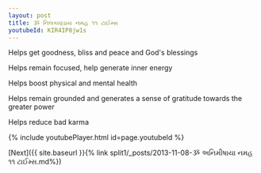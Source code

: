 ```yaml
---
layout: post
title: ૐ નિલકાણ્ડાય નમહ ૧૧ ટાઈમ્સ
youtubeId: KIR4IP8jw1s
---
```

 
 
Helps get goodness, bliss and peace and God's blessings
 
Helps remain focused, help generate inner energy 
 
Helps boost physical and mental health 
 
Helps remain grounded and generates a sense of gratitude towards the greater power 
 
Helps reduce bad karma
 
 
 
 


{% include youtubePlayer.html id=page.youtubeId %}
 
[Next]({{ site.baseurl }}{% link  split1/_posts/2013-11-08-ૐ અનિમીષાયા નમહ ૧૧ ટાઈમ્સ.md%})
 
